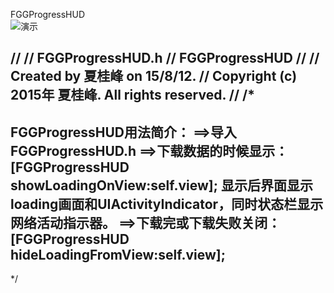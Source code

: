 FGGProgressHUD<br>
![演示](https://github.com/Insfgg99x/FGGDownloader/blob/master/demo.gif)

//
//  FGGProgressHUD.h
//  FGGProgressHUD
//
//  Created by 夏桂峰 on 15/8/12.
//  Copyright (c) 2015年 夏桂峰. All rights reserved.
//
/*
------------------------------------------------------------------------
FGGProgressHUD用法简介：
==>导入FGGProgressHUD.h
==>下载数据的时候显示：[FGGProgressHUD showLoadingOnView:self.view];
显示后界面显示loading画面和UIActivityIndicator，同时状态栏显示网络活动指示器。
==>下载完或下载失败关闭：[FGGProgressHUD hideLoadingFromView:self.view];
------------------------------------------------------------------------
*/
